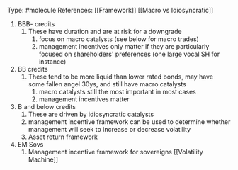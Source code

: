 Type: #molecule 
References: [[Framework]]
[[Macro vs Idiosyncratic]]



1) BBB- credits 
	1) These have duration and are at risk for a downgrade
		1) focus on macro catalysts (see below for macro trades)
		2) management incentives only matter if they are particularly focused on shareholders' preferences (one large vocal SH for instance) 
2) BB credits
	1) These tend to be more liquid than lower rated bonds, may have some fallen angel 30ys, and still have macro catalysts
		1) macro catalysts still the most important in most cases
		2) management incentives matter
3) B and below credits
	1) These are driven by idiosyncratic catalysts
	2) management incentive framework can be used to determine whether management will seek to increase or decrease volatility
	3) Asset return framework 
4) EM Sovs
	1) Management incentive framework for sovereigns [[Volatility Machine]]